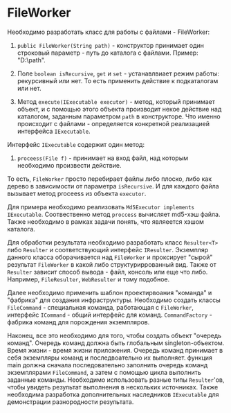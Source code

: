 # FileWorker

Необходимо разработать класс для работы с файлами - FileWorker:

1. `public FileWorker(String path)` - конструктор принимает один строковый параметр - путь до каталога с файлами. Пример: "D:\path".

2. Поле `boolean isRecursive`, `get` и `set` - устанавлвиает режим работы: рекурсивный или нет. То есть применить действие к подкаталогам или нет.

3. Метод `execute(IExecutable executor)` - метод, который принимает объект, и с помощью этого объекта производит некое действие над каталогом, заданным параметром `path` в конструкторе. Что именно происходит с файлами - определяется конкретной реализацией интерфейса `IExecutable`.


Интерфейс `IExecutable` содержит один метод:

1. `proceess(File f)` - принимает на вход файл, над которым необходимо произвести действие. 

То есть, `FileWorker` просто перебирает файлы либо плоско, либо как дерево в зависимости от параметра `isRecursive`. И для каждого файла вызывает метод proceess из объекта `executor`.

Для примера необходимо реализовать `Md5Executor implements IExecutable`. Соотвественно метод `proccess` вычисляет md5-хэш файла. Также необходимо в рамках задачи понять, что являеется хэшом каталога. 


Для обработки результата необходимо разработать класс `Resulter<T>` либо `Resulter` и соответствующий интерфейс `IResulter`. Экземпляр данного класса оборачивается над `FileWorker` и проксирует "сырой" результат `FileWorker` в какой либо структуриррованный вид. Также от `Resulter` зависит способ вывода - файл, консоль или еще что либо. Например, `FileResulter`, `WebResulter` и тому подобное.

Далее необходимо применить шаблон проектирвоания "команда" и "фабрика" для создания инфраструктуры. Необходимо создать классы `FileCommand` - специальная команда, работающая с `FileWorker`, интерфейс `ICommand` - общий интерфейс для команд. `CommandFactory` - фабрика команд для порождения экземпляров.

Наконец, все это необходимо для того, чтобы создать объект "очередь команд". Очередь команд должна быть глобальным singleton-объектом. Время жизни - время жизни приложения. Очередь команд принимает в себя экземпляры команд и последвоательно их выполняет. функция main должна сначала последовательно заполнить очередь команд экземплярами `FileCommand`, а затем с помощью цикла выполнить заданные команды. Необходимо использовать разные типы `Resulter`'ов, чтобы увидеть результат выполнения в нескольких источниках. Также необходима разработка дополнительных наследников `IExecutable` для демонстрации разнородности результата.
